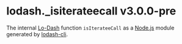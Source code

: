 # lodash._isiterateecall v3.0.0-pre

The internal [Lo-Dash](https://lodash.com/) function `isIterateeCall` as a [Node.js](http://nodejs.org/) module generated by [lodash-cli](https://www.npmjs.com/package/lodash-cli).
